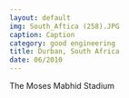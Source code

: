 ```yaml
---
layout: default
img: South_Aftica (258).JPG
caption: Caption
category: good engineering
title: Durban, South Africa
date: 06/2010
---
```


The Moses Mabhid Stadium 

